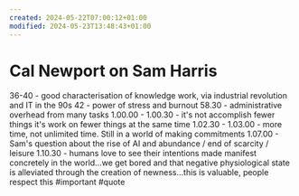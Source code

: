 ```yaml
---
created: 2024-05-22T07:00:12+01:00
modified: 2024-05-23T13:48:43+01:00
---
```


# Cal Newport on Sam Harris

36-40 - good characterisation of knowledge work, via industrial revolution and IT in the 90s
42 - power of stress and burnout
58.30 - administrative overhead from many tasks
1.00.00 - 1.00.30 - it's not accomplish fewer things it's work on fewer things at the same time
1.02.30 - 1.03.00 - more time, not unlimited time. Still in a world of making commitments
1.07.00 - Sam's question about the rise of AI and abundance / end of scarcity / leisure
1.10.30 - humans love to see their intentions made manifest concretely in the world...we get bored and that negative physiological state is alleviated through the creation of newness...this is valuable, people respect this #important #quote

